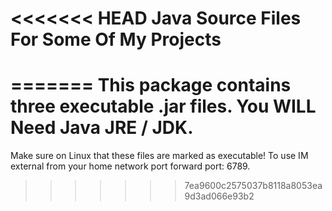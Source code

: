 <<<<<<< HEAD
Java Source Files For Some Of My Projects
=========================================
=======
This package contains three executable .jar files. You WILL Need Java JRE / JDK.
=============================================================
Make sure on Linux that these files are marked as executable!
To use IM external from your home network port forward port: 6789.
>>>>>>> 7ea9600c2575037b8118a8053ea9d3ad066e93b2
